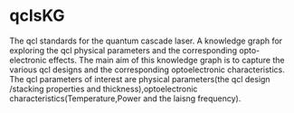 # qclsKG
The qcl standards for the quantum cascade laser. 
A knowledge graph for exploring the qcl physical parameters and the corresponding opto-electronic effects. 
The main aim of this knowledge graph is to capture the various qcl designs and the corresponding optoelectronic characteristics. The qcl parameters of interest are physical parameters(the qcl design /stacking properties and thickness),optoelectronic characteristics(Temperature,Power and the laisng frequency). 

